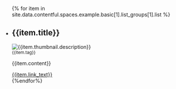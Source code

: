 <ul class="usa-card-group">
{% for item in site.data.contentful.spaces.example.basic[1].list_groups[1].list %}
  <li class="usa-card usa-card--flag desktop:grid-col-8 usa-card--media-left">
    <div class="usa-card__container__flag-subscribe">
      <div class="usa-card__header">
        <h2 class="usa-card__heading">{{item.title}}</h2>
      </div>
      <div class="usa-card__media usa-card__media--inset">
        <div class="usa-card__img">
          <img
            src="{{item.thumbnail.url}}"
            alt="{{item.thumbnail.description}}"
          />
        </div>
      </div>
      <div class="usa-card__body">
        <div class="sub-card__subtitle">
          <small>{{item.tag}}</small>
        </div>
        <p>{{item.content}}</p>
      </div>
      <div class="usa-card__footer">
        <a href="">{{item.link_text}}</a>
      </div>
    </div>
  </li>
  {%endfor%}
</ul>